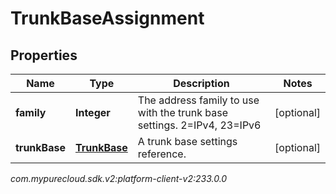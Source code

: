 # TrunkBaseAssignment


## Properties

| Name | Type | Description | Notes |
| ------------ | ------------- | ------------- | ------------- |
| **family** | **Integer** | The address family to use with the trunk base settings. 2=IPv4, 23=IPv6 |  [optional] |
| **trunkBase** | [**TrunkBase**](TrunkBase) | A trunk base settings reference. |  [optional] |




_com.mypurecloud.sdk.v2:platform-client-v2:233.0.0_
